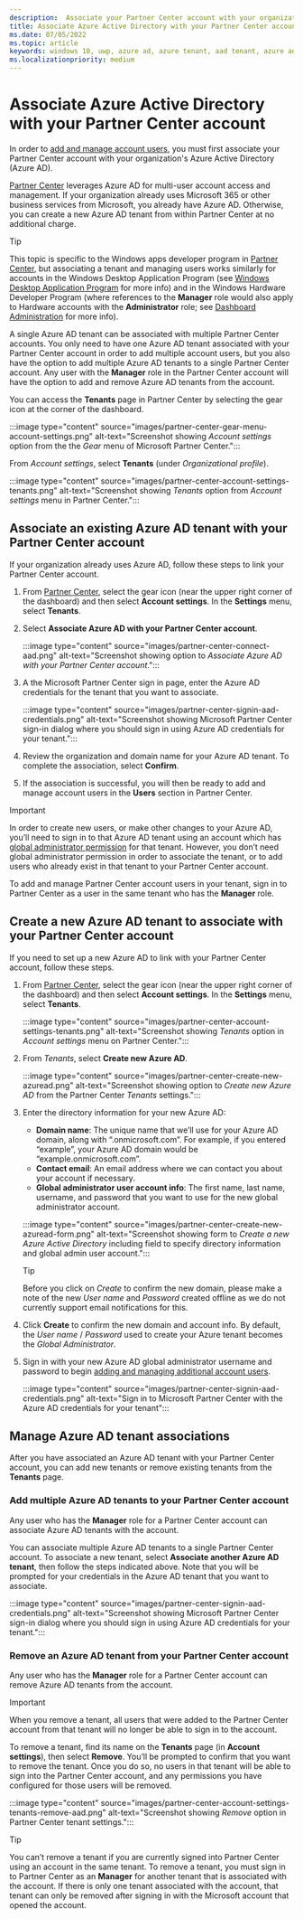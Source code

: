 ```yaml
---
description:  Associate your Partner Center account with your organization Azure Active Directory to add and manage account users.
title: Associate Azure Active Directory with your Partner Center account
ms.date: 07/05/2022
ms.topic: article
keywords: windows 10, uwp, azure ad, azure tenant, aad tenant, azure ad tenant, tenant management, tenants
ms.localizationpriority: medium
---
```

# Associate Azure Active Directory with your Partner Center account

In order to [add and manage account users](add-users-groups-and-azure-ad-applications.md), you must first associate your Partner Center account with your organization's Azure Active Directory (Azure AD).

[Partner Center](https://partner.microsoft.com/dashboard) leverages Azure AD for multi-user account access and management. If your organization already uses Microsoft 365 or other business services from Microsoft, you already have Azure AD. Otherwise, you can create a new Azure AD tenant from within Partner Center at no additional charge.

> [!TIP]
> This topic is specific to the Windows apps developer program in [Partner Center](https://partner.microsoft.com/dashboard), but associating a tenant and managing users works similarly for accounts in the Windows Desktop Application Program (see [Windows Desktop Application Program](/windows/desktop/appxpkg/windows-desktop-application-program#add-and-manage-account-users) for more info) and in the Windows Hardware Developer Program (where references to the **Manager** role would also apply to Hardware accounts with the **Administrator** role; see [Dashboard Administration](/azure/azure-portal/azure-portal-dashboards) for more info).

A single Azure AD tenant can be associated with multiple Partner Center accounts. You only need to have one Azure AD tenant associated with your Partner Center account in order to add multiple account users, but you also have the option to add multiple Azure AD tenants to a single Partner Center account. Any user with the **Manager** role in the Partner Center account will have the option to add and remove Azure AD tenants from the account.

You can access the **Tenants** page in Partner Center by selecting the gear icon at the corner of the dashboard.

:::image type="content" source="images/partner-center-gear-menu-account-settings.png" alt-text="Screenshot showing *Account settings* option from the the *Gear* menu of Microsoft Partner Center.":::

From *Account settings*, select **Tenants** (under *Organizational profile*).

:::image type="content" source="images/partner-center-account-settings-tenants.png" alt-text="Screenshot showing *Tenants* option from *Account settings* menu in Partner Center.":::

## Associate an existing Azure AD tenant with your Partner Center account

If your organization already uses Azure AD, follow these steps to link your Partner Center account.

1.  From [Partner Center](https://partner.microsoft.com/dashboard), select the gear icon (near the upper right corner of the dashboard) and then select **Account settings**. In the **Settings** menu, select **Tenants**.

1.  Select **Associate Azure AD with your Partner Center account**.

    :::image type="content" source="images/partner-center-connect-aad.png" alt-text="Screenshot showing option to *Associate Azure AD with your Partner Center account*.":::

1.  A the Microsoft Partner Center sign in page, enter the Azure AD credentials for the tenant that you want to associate.

    :::image type="content" source="images/partner-center-signin-aad-credentials.png" alt-text="Screenshot showing Microsoft Partner Center sign-in dialog where you should sign in using Azure AD credentials for your tenant.":::

1.  Review the organization and domain name for your Azure AD tenant. To complete the association, select **Confirm**.

1.  If the association is successful, you will then be ready to add and manage account users in the **Users** section in Partner Center.

> [!IMPORTANT]
> In order to create new users, or make other changes to your Azure AD, you’ll need to sign in to that Azure AD tenant using an account which has [global administrator permission](/azure/active-directory/users-groups-roles/directory-assign-admin-roles) for that tenant. However, you don’t need global administrator permission in order to associate the tenant, or to add users who already exist in that tenant to your Partner Center account.

To add and manage Partner Center account users in your tenant, sign in to Partner Center as a user in the same tenant who has the **Manager** role.

## Create a new Azure AD tenant to associate with your Partner Center account

If you need to set up a new Azure AD to link with your Partner Center account, follow these steps.

1.  From [Partner Center](https://partner.microsoft.com/dashboard), select the gear icon (near the upper right corner of the dashboard) and then select **Account settings**. In the **Settings** menu, select **Tenants**.

    :::image type="content" source="images/partner-center-account-settings-tenants.png" alt-text="Screenshot showing *Tenants* option in *Account settings* menu on Partner Center.":::

1.  From *Tenants*, select **Create new Azure AD**.

    :::image type="content" source="images/partner-center-create-new-azuread.png" alt-text="Screenshot showing option to *Create new Azure AD* from the Partner Center *Tenants* settings.":::

1.  Enter the directory information for your new Azure AD:
    - **Domain name**: The unique name that we’ll use for your Azure AD domain, along with “.onmicrosoft.com”. For example, if you entered “example”, your Azure AD domain would be “example.onmicrosoft.com”.
    - **Contact email**: An email address where we can contact you about your account if necessary.
    - **Global administrator user account info**: The first name, last name, username, and password that you want to use for the new global administrator account.
    
    :::image type="content" source="images/partner-center-create-new-azuread-form.png" alt-text="Screenshot showing form to *Create a new Azure Active Directory* including field to specify directory information and global admin user account.":::

    > [!TIP]
    > Before you click on *Create* to confirm the new domain, please make a note of the new *User name* and *Password* created offline as we do not currently support email notifications for this.

1.  Click **Create** to confirm the new domain and account info. By default, the *User name* / *Password* used to create your Azure tenant becomes the *Global Administrator*.

1.  Sign in with your new Azure AD global administrator username and password to begin [adding and managing additional account users](add-users-groups-and-azure-ad-applications.md).

    :::image type="content" source="images/partner-center-signin-aad-credentials.png" alt-text="Sign in to Microsoft Partner Center with the Azure AD credentials for your tenant":::

## Manage Azure AD tenant associations

After you have associated an Azure AD tenant with your Partner Center account, you can add new tenants or remove existing tenants from the **Tenants** page.

### Add multiple Azure AD tenants to your Partner Center account

Any user who has the **Manager** role for a Partner Center account can associate Azure AD tenants with the account.

You can associate multiple Azure AD tenants to a single Partner Center account. To associate a new tenant, select **Associate another Azure AD tenant**, then follow the steps indicated above. Note that you will be prompted for your credentials in the Azure AD tenant that you want to associate.

:::image type="content" source="images/partner-center-signin-aad-credentials.png" alt-text="Screenshot showing Microsoft Partner Center sign-in dialog where you should sign in using Azure AD credentials for your tenant.":::

### Remove an Azure AD tenant from your Partner Center account

Any user who has the **Manager** role for a Partner Center account can remove Azure AD tenants from the account.

> [!IMPORTANT]
> When you remove a tenant, all users that were added to the Partner Center account from that tenant will no longer be able to sign in to the account.

To remove a tenant, find its name on the **Tenants** page (in **Account settings**), then select **Remove**. You’ll be prompted to confirm that you want to remove the tenant. Once you do so, no users in that tenant will be able to sign into the Partner Center account, and any permissions you have configured for those users will be removed.

:::image type="content" source="images/partner-center-account-settings-tenants-remove-aad.png" alt-text="Screenshot showing *Remove* option in Partner Center tenant settings.":::

> [!TIP]
> You can’t remove a tenant if you are currently signed into Partner Center using an account in the same tenant. To remove a tenant, you must sign in to Partner Center as an **Manager** for another tenant that is associated with the account. If there is only one tenant associated with the account, that tenant can only be removed after signing in with the Microsoft account that opened the account.
